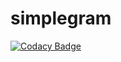 # simplegram
[![Codacy Badge](https://api.codacy.com/project/badge/Grade/eba352d82cbe4d30af3ef52aec7d6611)](https://www.codacy.com/app/theel0ja/simplegram?utm_source=github.com&amp;utm_medium=referral&amp;utm_content=theel0ja/simplegram&amp;utm_campaign=Badge_Grade)
